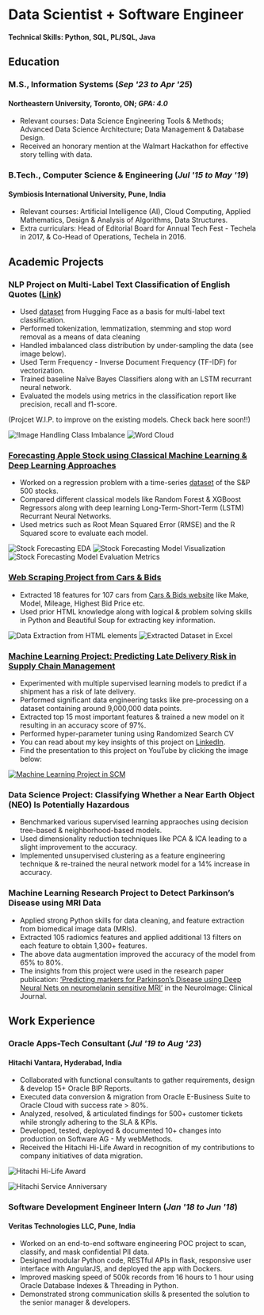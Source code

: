 # Data Scientist + Software Engineer
#### Technical Skills: Python, SQL, PL/SQL, Java

## Education
### M.S., Information Systems (_Sep '23 to Apr '25_)
#### Northeastern University, Toronto, ON; _GPA: 4.0_
- Relevant courses: Data Science Engineering Tools & Methods; Advanced Data Science Architecture; Data Management & Database Design.
- Received an honorary mention at the Walmart Hackathon for effective story telling with data.

### B.Tech., Computer Science & Engineering (_Jul '15 to May '19_)
#### Symbiosis International University, Pune, India 
- Relevant courses: Artificial Intelligence (AI), Cloud Computing, Applied Mathematics, Design & Analysis of Algorithms, Data Structures.
- Extra curriculars: Head of Editorial Board for Annual Tech Fest - Techela in 2017, & Co-Head of Operations, Techela in 2016.

## Academic Projects
### NLP Project on Multi-Label Text Classification of English Quotes ([Link](https://github.com/rkaushick-neu/nlp-quotes))
- Used [dataset](https://huggingface.co/datasets/Abirate/english_quotes) from Hugging Face as a basis for multi-label text classification.
- Performed tokenization, lemmatization, stemming and stop word removal as a means of data cleaning
- Handled imbalanced class distribution by under-sampling the data (see image below).
- Used Term Frequency - Inverse Document Frequency (TF-IDF) for vectorization.
- Trained baseline Naïve Bayes Classifiers along with an LSTM recurrant neural network.
- Evaluated the models using metrics in the classification report like precision, recall and f1-score.

(Projcet W.I.P. to improve on the existing models. Check back here soon!!)

![!Image Handling Class Imbalance](/assets/img/NLP_Class_Imbalance.png)
![Word Cloud](/assets/img/NLP_Word_Cloud.png)


### [Forecasting Apple Stock using Classical Machine Learning & Deep Learning Approaches](https://github.com/rkaushick-neu/stock-forecasting-ml-dl/tree/main)
- Worked on a regression problem with a time-series [dataset](https://huggingface.co/datasets/edarchimbaud/timeseries-1d-stocks) of the S&P 500 stocks.
- Compared different classical models like Random Forest & XGBoost Regressors along with deep learning Long-Term-Short-Term (LSTM) Recurrant Neural Networks.
- Used metrics such as Root Mean Squared Error (RMSE) and the R Squared score to evaluate each model.

![Stock Forecasting EDA](/assets/img/Stock_Forecasting_EDA.png)
![Stock Forecasting Model Visualization](/assets/img/Stock_Forecasting_Result.png)
![Stock Forecasting Model Evaluation Metrics](/assets/img/Stocks_Model_Evaluation.png)

### [Web Scraping Project from Cars & Bids](https://github.com/rkaushick-neu/web-scraping-cars/tree/main)
- Extracted 18 features for 107 cars from [Cars & Bids website](https://carsandbids.com/) like Make, Model, Mileage, Highest Bid Price etc.
- Used prior HTML knowledge along with logical & problem solving skills in Python and Beautiful Soup for extracting key information.

![Data Extraction from HTML elements](/assets/img/Data_Extraction.png)
![Extracted Dataset in Excel](/assets/img/Cars_Dataset_Excel.png)

### [Machine Learning Project: Predicting Late Delivery Risk in Supply Chain Management](https://github.com/rkaushick-neu/machine-learning-scm)
- Experimented with multiple supervised learning models to predict if a shipment has a risk of late delivery.
- Performed significant data engineering tasks like pre-processing on a dataset containing around 9,000,000 data points.
- Extracted top 15 most important features & trained a new model on it resulting in an accuracy score of 97%.
- Performed hyper-parameter tuning using Randomized Search CV
- You can read about my key insights of this project on [LinkedIn](https://www.linkedin.com/posts/rishabh-kaushick_presentation-leveraging-data-science-to-activity-7153828039477403648-6PXl). 
- Find the presentation to this project on YouTube by clicking the image below:

[![Machine Learning Project in SCM](/assets/img/ML_SCM_Img.png)](https://www.youtube.com/watch?v=CKOrAf_WpLw)

### Data Science Project: Classifying Whether a Near Earth Object (NEO) Is Potentially Hazardous
- Benchmarked various supervised learning appraoches using decision tree-based & neighborhood-based models.
- Used dimensionality reduction techniques like PCA & ICA leading to a slight improvement to the accuracy.
- Implemented unsupervised clustering as a feature engineering technique & re-trained the neural network model for a 14% increase in accuracy.

### Machine Learning Research Project to Detect Parkinson’s Disease using MRI Data
- Applied strong Python skills for data cleaning, and feature extraction from biomedical image data (MRIs).
- Extracted 105 radiomics features and applied additional 13 filters on each feature to obtain 1,300+ features.
- The above data augmentation improved the accuracy of the model from 65% to 80%.
- The insights from this project were used in the research paper publication: [‘Predicting markers for Parkinson’s
Disease using Deep Neural Nets on neuromelanin sensitive MRI’](https://www.sciencedirect.com/science/article/pii/S2213158219300981?via%3Dihub) in the NeuroImage: Clinical Journal.

## Work Experience
### Oracle Apps-Tech Consultant (_Jul '19 to Aug '23_)
#### Hitachi Vantara, Hyderabad, India
- Collaborated with functional consultants to gather requirements, design & develop 15+ Oracle BIP Reports.
- Executed data conversion & migration from Oracle E-Business Suite to Oracle Cloud with success rate > 80%.
- Analyzed, resolved, & articulated findings for 500+ customer tickets while strongly adhering to the SLA & KPIs.
- Developed, tested, deployed & documented 10+ changes into production on Software AG - My webMethods.
- Received the Hitachi Hi-Life Award in recognition of my contributions to company initiatives of data migration.

![Hitachi Hi-Life Award](/assets/img/Hitachi_HiLife_Award.png)

![Hitachi Service Anniversary](/assets/img/Hitachi_Service_Anniversary.png)

### Software Development Engineer Intern (_Jan '18 to Jun '18_)
#### Veritas Technologies LLC, Pune, India 
- Worked on an end-to-end software engineering POC project to scan, classify, and mask confidential PII data.
- Designed modular Python code, RESTful APIs in flask, responsive user interface with AngularJS, and deployed the app with Dockers.
- Improved masking speed of 500k records from 16 hours to 1 hour using Oracle Database Indexes & Threading in Python.
- Demonstrated strong communication skills & presented the solution to the senior manager & developers.
